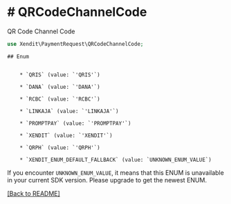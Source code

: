# # QRCodeChannelCode
QR Code Channel Code

```php
use Xendit\PaymentRequest\QRCodeChannelCode;
```


    ## Enum

    
        * `QRIS` (value: `'QRIS'`)
    
        * `DANA` (value: `'DANA'`)
    
        * `RCBC` (value: `'RCBC'`)
    
        * `LINKAJA` (value: `'LINKAJA'`)
    
        * `PROMPTPAY` (value: `'PROMPTPAY'`)
    
        * `XENDIT` (value: `'XENDIT'`)
    
        * `QRPH` (value: `'QRPH'`)
    
        * `XENDIT_ENUM_DEFAULT_FALLBACK` (value: `UNKNOWN_ENUM_VALUE`)

If you encounter `UNKNOWN_ENUM_VALUE`, it means that this ENUM is unavailable in your current SDK version. Please upgrade to get the newest ENUM.

[[Back to README]](../../README.md)
